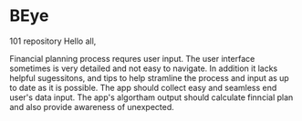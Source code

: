 # BEye
101 repository
Hello all, 

Financial planning process requres user input. The user interface sometimes is very detailed and not easy to navigate. In addition it lacks helpful sugessitons, and tips to help stramline the process and input as up to date as it is possible. 
The app should collect easy and seamless end user's data input. The app's algortham output should calculate finncial plan and also provide awareness of unexpected.
